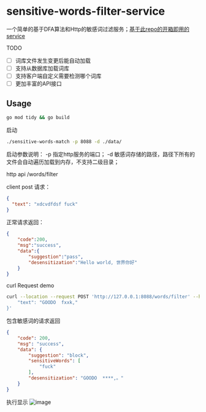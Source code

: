# sensitive-words-filter-service

一个简单的基于DFA算法和Http的敏感词过滤服务；[基于此repo的开箱即用的service](https://github.com/dongweifly/sensitive-words-match)

TODO
- [ ] 词库文件发生变更后能自动加载
- [ ] 支持从数据库加载词库
- [ ] 支持客户端自定义需要检测哪个词库
- [ ] 更加丰富的API接口

## Usage

```bash
go mod tidy && go build
```

启动
```bash
./sensitive-words-match -p 8088 -d ./data/
```


启动参数说明： 
-p 指定http服务的端口；
-d 敏感词存储的路径，路径下所有的文件会自动遍历加载到内存，不支持二级目录；

http api /words/filter

client post 请求：
```json
{
  "text": "xdcvdfdsf fuck"
}
```

正常请求返回：
```json
{
    "code":200,
    "msg":"success",
    "data":{
        "suggestion":"pass",
        "desensitization":"Hello world, 世界你好"
    }
}
```

curl Request demo
```bash
curl --location --request POST 'http://127.0.0.1:8088/words/filter' --header 'Content-Type: application/json' --data-raw '{
    "text": "GOODO  fxxk,"
}'
```

包含敏感词的请求返回
```json
{
    "code": 200,
    "msg": "success",
    "data": {
        "suggestion": "block",
        "sensitiveWords": [
            "fuck"
        ],
        "desensitization": "GOODO  ****,。"
    }
}
```



执行显示
![image](https://user-images.githubusercontent.com/90187291/133043656-3a75fdc2-5193-438d-937e-b37f235662c1.png)
